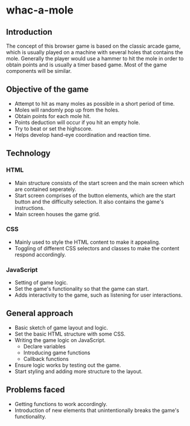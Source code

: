 # whac-a-mole

## Introduction

The concept of this browser game is based on the classic arcade game, which is usually played on a machine with several holes that contains the mole. Generally the player would use a hammer to hit the mole in order to obtain points and is usually a timer based game. Most of the game components will be similar.

## Objective of the game

- Attempt to hit as many moles as possible in a short period of time.
- Moles will randomly pop up from the holes.
- Obtain points for each mole hit.
- Points deduction will occur if you hit an empty hole.
- Try to beat or set the highscore.
- Helps develop hand-eye coordination and reaction time.

## Technology

### HTML

- Main structure consists of the start screen and the main screen which are contained seperately.
- Start screen comprises of the button elements, which are the start button and the difficulty selection. It also contains the game's instructions.
- Main screen houses the game grid.

### CSS

- Mainly used to style the HTML content to make it appealing.
- Toggling of different CSS selectors and classes to make the content respond accordingly.

### JavaScript

- Setting of game logic.
- Set the game's functionality so that the game can start.
- Adds interactivity to the game, such as listening for user interactions.

## General approach

- Basic sketch of game layout and logic.
- Set the basic HTML structure with some CSS.
- Writing the game logic on JavaScript.
  - Declare variables
  - Introducing game functions
  - Callback functions
- Ensure logic works by testing out the game.
- Start styling and adding more structure to the layout.

## Problems faced

- Getting functions to work accordingly.
- Introduction of new elements that unintentionally breaks the game's functionality.
